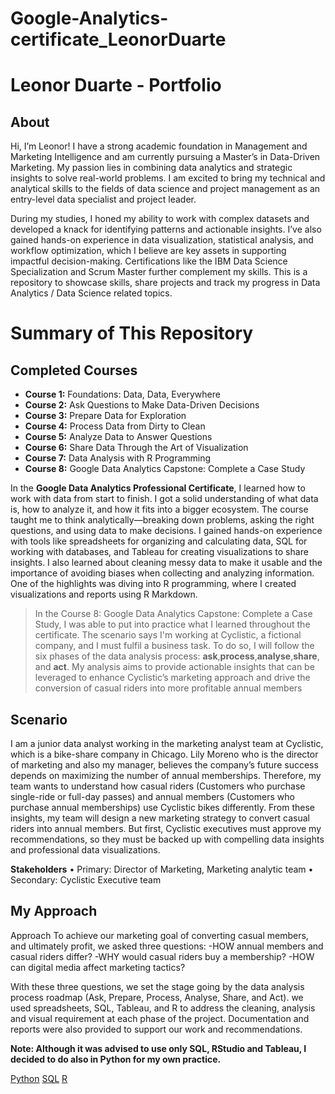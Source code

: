 # Google-Analytics-certificate_LeonorDuarte
# Leonor Duarte - Portfolio
## About
Hi, I’m Leonor! I have a strong academic foundation in Management and Marketing Intelligence and am currently pursuing a Master’s in Data-Driven Marketing. My passion lies in combining data analytics and strategic insights to solve real-world problems. I am excited to bring my technical and analytical skills to the fields of data science and project management as an entry-level data specialist and project leader.

During my studies, I honed my ability to work with complex datasets and developed a knack for identifying patterns and actionable insights. I’ve also gained hands-on experience in data visualization, statistical analysis, and workflow optimization, which I believe are key assets in supporting impactful decision-making. Certifications like the IBM Data Science Specialization and Scrum Master further complement my skills.
This is a repository to showcase skills, share projects and track my progress in Data Analytics / Data Science related topics.

# Summary of This Repository
## Completed Courses 
- **Course 1:** Foundations: Data, Data, Everywhere
- **Course 2:** Ask Questions to Make Data-Driven Decisions
- **Course 3:** Prepare Data for Exploration
- **Course 4:** Process Data from Dirty to Clean
- **Course 5:** Analyze Data to Answer Questions
- **Course 6:** Share Data Through the Art of Visualization
- **Course 7:** Data Analysis with R Programming
- **Course 8:** Google Data Analytics Capstone: Complete a Case Study

In the **Google Data Analytics Professional Certificate**, I learned how to work with data from start to finish. I got a solid understanding of what data is, how to analyze it, and how it fits into a bigger ecosystem. The course taught me to think analytically—breaking down problems, asking the right questions, and using data to make decisions. I gained hands-on experience with tools like spreadsheets for organizing and calculating data, SQL for working with databases, and Tableau for creating visualizations to share insights. I also learned about cleaning messy data to make it usable and the importance of avoiding biases when collecting and analyzing information.
One of the highlights was diving into R programming, where I created visualizations and reports using R Markdown.

> In the Course 8: Google Data Analytics Capstone: Complete a Case Study, I was able to put into practice what I learned throughout the certificate. The scenario says I'm working at Cyclistic, a fictional company, and I must fulfil a business task. To do so, I will follow the six phases of the data analysis process: **ask**,**process**,**analyse**,**share**, and **act**. My analysis aims to provide actionable insights that can be leveraged to enhance Cyclistic’s marketing approach and drive the conversion of casual riders into more profitable annual members

## Scenario
I am a junior data analyst working in the marketing analyst team at Cyclistic, which is a bike-share company in Chicago. Lily Moreno who is the director of marketing and also my manager, believes the company’s future success depends on maximizing the number of annual memberships. Therefore, my team wants to understand how casual riders (Customers who purchase single-ride or full-day passes) and annual members (Customers who purchase annual memberships) use Cyclistic bikes differently. From these insights, my team will design a new marketing strategy to convert casual riders into annual members. But first, Cyclistic executives must approve my recommendations, so they must be backed up with compelling data insights and professional data visualizations.

**Stakeholders**
•	Primary: Director of Marketing, Marketing analytic team
•	Secondary: Cyclistic Executive team

## My Approach

Approach
To achieve our marketing goal of converting casual members, and ultimately profit, we asked three questions:
-HOW annual members and casual riders differ?
-WHY would casual riders buy a membership?
-HOW can digital media affect marketing tactics?

With these three questions, we set the stage going by the data analysis process roadmap (Ask, Prepare, Process, Analyse, Share, and Act). we used spreadsheets, SQL, Tableau, and R to address the cleaning, analysis and visual requirement at each phase of the project.
Documentation and reports were also provided to support our work and recommendations.

**Note:  Although it was advised to use only SQL, RStudio and Tableau, I decided to do also in Python for my own practice.**

[Python]()
[SQL]()
[R]()


